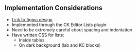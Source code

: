 ## Implementation Considerations

- [Link to figma design](https://www.figma.com/file/pMngsIjKrmCyVe8z4DCGFX/Lesson-Redesign-Components?node-id=1302%3A3)
- Implemented through the CK Editor Lists plugin
- Need to be extremely careful about spacing and indentation
- Have written CSS for lists:
  - Inside tables
  - On dark background (lab and KC blocks)
